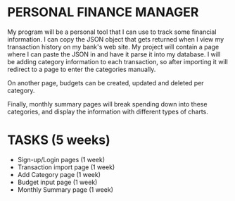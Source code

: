 # PERSONAL FINANCE MANAGER
My program will be a personal tool that I can use to track some financial 
information. I can copy the JSON object that gets returned when I view my 
transaction history on my bank's web site. My project will contain a page where
I can paste the JSON in and have it parse it into my database. I will be adding 
category information to each transaction, so after importing it will redirect to
a page to enter the categories manually.

On another page, budgets can be created, updated and deleted per category.

Finally, monthly summary pages will break spending down into these categories,
and display the information with different types of charts. 

# TASKS (5 weeks)
* Sign-up/Login pages       (1 week)
* Transaction import page   (1 week)
* Add Category page         (1 week)
* Budget input page         (1 week)
* Monthly Summary page      (1 week)